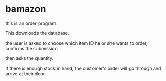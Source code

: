 # bamazon

this is an order program. 

This downloads the database.

the user is asked to choose which item ID he or she wants to order, 
confirms the submission

then asks the quantity. 

If there is enough stock in hand, the customer's order will go through and arrive at their door  